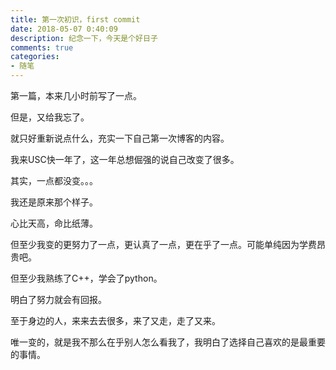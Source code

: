 ```yaml
---
title: 第一次初识，first commit
date: 2018-05-07 0:40:09
description: 纪念一下，今天是个好日子
comments: true
categories:
- 随笔
---
```


第一篇，本来几小时前写了一点。
      
但是，又给我忘了。
      
就只好重新说点什么，充实一下自己第一次博客的内容。
      
我来USC快一年了，这一年总想倔强的说自己改变了很多。
      
其实，一点都没变。。。
      
我还是原来那个样子。
      
心比天高，命比纸薄。
      
但至少我变的更努力了一点，更认真了一点，更在乎了一点。可能单纯因为学费昂贵吧。
      
但至少我熟练了C++，学会了python。
      
明白了努力就会有回报。
      
至于身边的人，来来去去很多，来了又走，走了又来。
      
唯一变的，就是我不那么在乎别人怎么看我了，我明白了选择自己喜欢的是最重要的事情。
